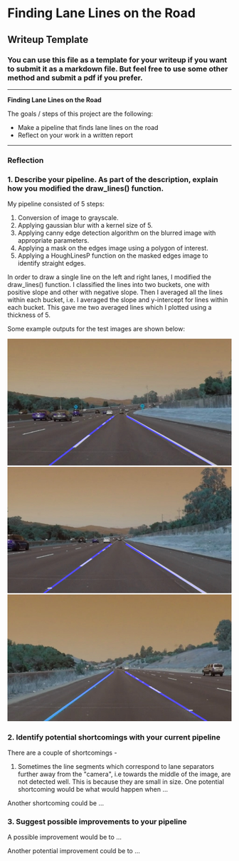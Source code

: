 # **Finding Lane Lines on the Road** 

## Writeup Template

### You can use this file as a template for your writeup if you want to submit it as a markdown file. But feel free to use some other method and submit a pdf if you prefer.

---

**Finding Lane Lines on the Road**

The goals / steps of this project are the following:
* Make a pipeline that finds lane lines on the road
* Reflect on your work in a written report


[//]: # (Image References)

[image1]: ./test_images_output/solidWhiteCurve.jpg "solidWhiteCurve.jpg"
[image2]: ./test_images_output/solidWhiteRight.jpg "solidWhiteRight.jpg"
[image3]: ./test_images_output/solidYellowCurve.jpg "solidYellowCurve.jpg"
---

### Reflection

### 1. Describe your pipeline. As part of the description, explain how you modified the draw_lines() function.

My pipeline consisted of 5 steps:
1. Conversion of image to grayscale.
2. Applying gaussian blur with a kernel size of 5.
3. Applying canny edge detection algorithm on the blurred image with appropriate parameters.
4. Applying a mask on the edges image using a polygon of interest.
5. Applying a HoughLinesP function on the masked edges image to identify straight edges. 

In order to draw a single line on the left and right lanes, I modified the draw_lines() function. I classified the lines into two buckets, one with positive slope and other with negative slope. Then I averaged all the lines within each bucket, i.e. I averaged the slope and y-intercept for lines within each bucket. This gave me two averaged lines which I plotted using a thickness of 5.

Some example outputs for the test images are shown below: 

![alt text][image1]
![alt text][image2]
![alt text][image3]

### 2. Identify potential shortcomings with your current pipeline

There are a couple of shortcomings - 
1. Sometimes the line segments which correspond to lane separators further away from the "camera", i.e towards the middle of the image, are not detected well. This is because they are small in size. 
One potential shortcoming would be what would happen when ... 

Another shortcoming could be ...

### 3. Suggest possible improvements to your pipeline

A possible improvement would be to ...

Another potential improvement could be to ...
